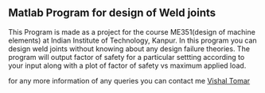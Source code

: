 ## Matlab Program for design of Weld joints

This Program is made as a project for the course ME351(design of machine elements) at Indian Institute of Technology, Kanpur. In this program you can design weld joints without knowing about any design failure theories. The program will output factor of safety for a particular settting according to your input along with a plot of factor of safety vs maximum applied load.

for any more information of any queries you can contact me [Vishal Tomar](http://www.vishaltomar.in)